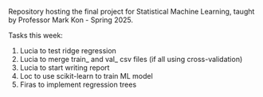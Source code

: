 Repository hosting the final project for Statistical Machine Learning, taught by Professor Mark Kon - Spring 2025.

Tasks this week:

1. Lucia to test ridge regression
2. Lucia to merge train_ and val_ csv files (if all using cross-validation)
3. Lucia to start writing report
4. Loc to use scikit-learn to train ML model
5. Firas to implement regression trees



